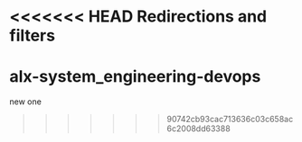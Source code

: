 <<<<<<< HEAD
Redirections and filters
=======
# alx-system_engineering-devops
new one 
>>>>>>> 90742cb93cac713636c03c658ac6c2008dd63388
